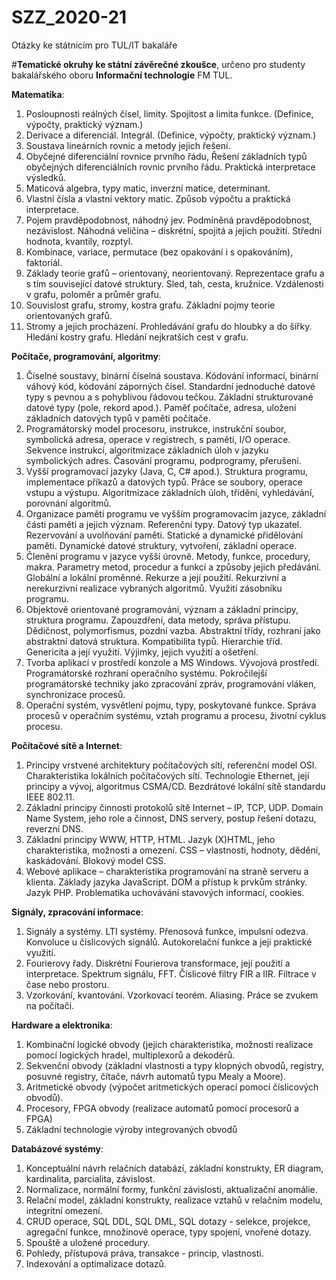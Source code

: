 # SZZ_2020-21
Otázky ke státnicím pro TUL/IT bakaláře


#**Tematické okruhy ke státní závěrečné zkoušce**, určeno pro studenty bakalářského oboru **Informační technologie** FM TUL.

**Matematika**:
1. Posloupnosti reálných čísel, limity. Spojitost a limita funkce. (Definice, výpočty, praktický význam.)
2. Derivace a diferenciál. Integrál. (Definice, výpočty, praktický význam.)
3. Soustava lineárních rovnic a metody jejich řešení.
4. Obyčejné diferenciální rovnice prvního řádu, Řešení základních typů obyčejných diferenciálních rovnic prvního řádu. Praktická interpretace výsledků.
5. Maticová algebra, typy matic, inverzní matice, determinant.
6. Vlastní čísla a vlastní vektory matic. Způsob výpočtu a praktická interpretace.
7. Pojem pravděpodobnost, náhodný jev. Podmíněná pravděpodobnost, nezávislost. Náhodná veličina – diskrétní, spojitá a jejich použití. Střední hodnota, kvantily, rozptyl.
8. Kombinace, variace, permutace (bez opakování i s opakováním), faktoriál.
9. Základy teorie grafů – orientovaný, neorientovaný. Reprezentace grafu a s tím související datové struktury. Sled, tah, cesta, kružnice. Vzdálenosti v grafu, poloměr a průměr grafu.
10. Souvislost grafu, stromy, kostra grafu. Základní pojmy teorie orientovaných grafů.
11. Stromy a jejich procházení. Prohledávání grafu do hloubky a do šířky. Hledání kostry grafu. Hledání nejkratších cest v grafu.

**Počítače, programování, algoritmy**:
1. Číselné soustavy, binární číselná soustava. Kódování informací, binární váhový kód, kódování záporných čísel. Standardní jednoduché datové typy s pevnou a s pohyblivou řádovou tečkou. Základní strukturované datové typy (pole, rekord apod.). Paměť počítače, adresa, uložení základních datových typů v paměti počítače.
2. Programátorský model procesoru, instrukce, instrukční soubor, symbolická adresa, operace v registrech, s pamětí, I/O operace. Sekvence instrukcí, algoritmizace základních úloh v jazyku symbolických adres. Časování programu, podprogramy, přerušení.
3. Vyšší programovací jazyky (Java, C, C# apod.). Struktura programu, implementace příkazů a datových typů. Práce se soubory, operace vstupu a výstupu. Algoritmizace základních úloh, třídění, vyhledávání, porovnání algoritmů.
4. Organizace paměti programu ve vyšším programovacím jazyce, základní části paměti a jejich význam. Referenční typy. Datový typ ukazatel. Rezervování a uvolňování paměti. Statické a dynamické přidělování paměti. Dynamické datové struktury, vytvoření, základní operace.
5. Členění programu v jazyce vyšší úrovně. Metody, funkce, procedury, makra. Parametry metod, procedur a funkcí a způsoby jejich předávání. Globální a lokální proměnné. Rekurze a její použití. Rekurzivní a nerekurzivní realizace vybraných algoritmů. Využití zásobníku programu.
6. Objektově orientované programování, význam a základní principy, struktura programu. Zapouzdření, data metody, správa přístupu. Dědičnost, polymorfismus, pozdní vazba. Abstraktní třídy, rozhraní jako abstraktní datová struktura. Kompatibilita typů. Hierarchie tříd. Genericita a její využití. Výjimky, jejich využití a ošetření.
7. Tvorba aplikací v prostředí konzole a MS Windows. Vývojová prostředí. Programátorské rozhraní operačního systému. Pokročilejší programátorské techniky jako zpracování zpráv, programování vláken, synchronizace procesů.
8. Operační systém, vysvětlení pojmu, typy, poskytované funkce. Správa procesů v operačním systému, vztah programu a procesu, životní cyklus procesu. 

**Počítačové sítě a Internet**:
1. Principy vrstvené architektury počítačových sítí, referenční model OSI. Charakteristika lokálních počítačových sítí. Technologie Ethernet, její principy a vývoj, algoritmus CSMA/CD. Bezdrátové lokální sítě standardu IEEE 802.11.
2. Základní principy činnosti protokolů sítě Internet – IP, TCP, UDP. Domain Name System, jeho role a činnost, DNS servery, postup řešení dotazu, reverzní DNS.
3. Základní principy WWW, HTTP, HTML. Jazyk (X)HTML, jeho charakteristika, možnosti a omezení. CSS – vlastnosti, hodnoty, dědění, kaskádování. Blokový model CSS.
4. Webové aplikace – charakteristika programování na straně serveru a klienta. Základy jazyka JavaScript. DOM a přístup k prvkům stránky. Jazyk PHP. Problematika uchovávání stavových informací, cookies.

**Signály, zpracování informace**:
1. Signály a systémy. LTI systémy. Přenosová funkce, impulsní odezva. Konvoluce u číslicových signálů. Autokorelační funkce a její praktické využití.
2. Fourierovy řady. Diskrétní Fourierova transformace, její použití a interpretace. Spektrum signálu, FFT. Číslicové filtry FIR a IIR. Filtrace v čase nebo prostoru.
3. Vzorkování, kvantování. Vzorkovací teorém. Aliasing. Práce se zvukem na počítači.

**Hardware a elektronika**:
1. Kombinační logické obvody (jejich charakteristika, možnosti realizace pomocí logických hradel, multiplexorů a dekodérů.
2. Sekvenční obvody (základní vlastnosti a typy klopných obvodů, registry, posuvné registry, čítače, návrh automatů typu Mealy a Moore).
3. Aritmetické obvody (výpočet aritmetických operací pomocí číslicových obvodů).
4. Procesory, FPGA obvody (realizace automatů pomocí procesorů a FPGA)
5. Základní technologie výroby integrovaných obvodů

**Databázové systémy**:
1. Konceptuální návrh relačních databází, základní konstrukty, ER diagram, kardinalita, parcialita, závislost.
2. Normalizace, normální formy, funkční závislosti, aktualizační anomálie.
3. Relační model, základní konstrukty, realizace vztahů v relačním modelu, integritní omezení.
4. CRUD operace, SQL DDL, SQL DML, SQL dotazy - selekce, projekce, agregační funkce, množinové operace, typy spojení, vnořené dotazy.
5. Spouště a uložené procedury.
6. Pohledy, přístupová práva, transakce - princip, vlastnosti.
7. Indexování a optimalizace dotazů. 
